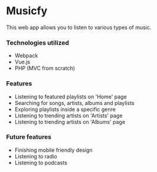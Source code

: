 # Musicfy

This web app allows you to listen to various types of music.

### Technologies utilized
- Webpack
- Vue.js
- PHP (MVC from scratch)

### Features
- Listening to featured playlists on 'Home' page
- Searching for songs, artists, albums and playlists
- Exploring playlists inside a specific genre
- Listening to trending artists on 'Artists' page
- Listening to trending artists on 'Albums' page

### Future features
- Finishing mobile friendly design
- Listening to radio
- Listening to podcasts
